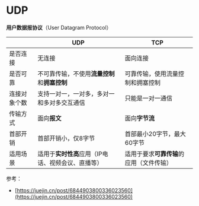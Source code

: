 # UDP

**用户数据报协议**（User Datagram Protocol）

|        | UDP                          | TCP                    |
| ------ | ---------------------------- | ---------------------- |
| 是否连接   | 无连接                          | 面向连接                   |
| 是否可靠   | 不可靠传输，不使用**流量控制**和**拥塞控制**   | 可靠传输，使用流量控制和拥塞控制       |
| 连接对象个数 | 支持一对一，一对多，多对一和多对多交互通信        | 只能是一对一通信               |
| 传输方式   | 面向**报文**                     | 面向**字节流**              |
| 首部开销   | 首部开销小，仅8字节                   | 首部最小20字节，最大60字节        |
| 适用场景   | 适用于**实时性高**应用（IP电话、视频会议、直播等） | 适用于要求**可靠传输**的应用（文件传输） |



参考：

* [https://juejin.cn/post/6844903800336023560](https://juejin.cn/post/6844903800336023560)
